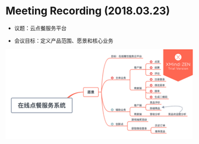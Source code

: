 # Meeting Recording (2018.03.23)

- 议题：云点餐服务平台

- 会议目标：定义产品范围、愿景和核心业务

![在线点餐服务系统](../../assets/images/在线点餐服务系统.png)
